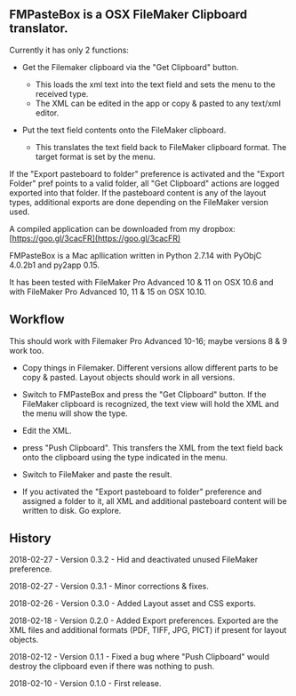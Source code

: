 ## FMPasteBox is a OSX FileMaker Clipboard translator. ##


Currently it has only 2 functions:

+ Get the Filemaker clipboard via the "Get Clipboard" button.
  + This loads the xml text into the text field and sets the menu to the received type.
  + The XML can be edited in the app or copy & pasted to any text/xml editor.
  

+ Put the text field contents onto the FileMaker clipboard.
  + This translates the text field back to FileMaker clipboard format. The target format is set by the menu.

If the "Export pasteboard to folder" preference is activated and the "Export Folder" pref points to a valid folder, all "Get Clipboard" actions are logged exported into that folder. If the pasteboard content is any of the layout types, additional exports are done depending on the FileMaker version used.


A compiled application can be downloaded from my dropbox: [https://goo.gl/3cacFR](https://goo.gl/3cacFR)

FMPasteBox is a Mac apllication written in Python 2.7.14 with PyObjC 4.0.2b1 and py2app 0.15.

It has been tested with FileMaker Pro Advanced 10 & 11 on OSX 10.6 and with FileMaker Pro Advanced 10, 11 & 15 on OSX 10.10.

## Workflow ##

This should work with Filemaker Pro Advanced 10-16; maybe versions 8 & 9 work too.

+ Copy things in Filemaker. Different versions allow different parts to be copy & pasted. Layout objects should work in all versions.

+ Switch to FMPasteBox and press the "Get Clipboard" button. If the FileMaker clipboard is recognized, the text view will hold the XML and the menu will show the type.

+ Edit the XML.

+ press "Push Clipboard". This transfers the XML from the text field back onto the clipboard using the type indicated in the menu.

+ Switch to FileMaker and paste the result.

+ If you activated the "Export pasteboard to folder" preference and assigned a folder to it, all XML and additional pasteboard content will be written to disk. Go explore.



## History ##


2018-02-27 - Version 0.3.2 - Hid and deactivated unused FileMaker preference.

2018-02-27 - Version 0.3.1 - Minor corrections & fixes.

2018-02-26 - Version 0.3.0 - Added Layout asset and CSS exports.

2018-02-18 - Version 0.2.0 - Added Export preferences. Exported are the XML files and additional formats (PDF, TIFF, JPG, PICT) if present for layout objects.

2018-02-12 - Version 0.1.1 - Fixed a bug where "Push Clipboard" would destroy the clipboard even if there was nothing to push.

2018-02-10 - Version 0.1.0 - First release.
